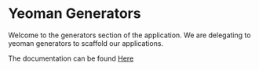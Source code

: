 # Yeoman Generators
Welcome to the generators section of the application. We are delegating to yeoman generators to scaffold our applications.

The documentation can be found [Here](http://yeoman.io/)